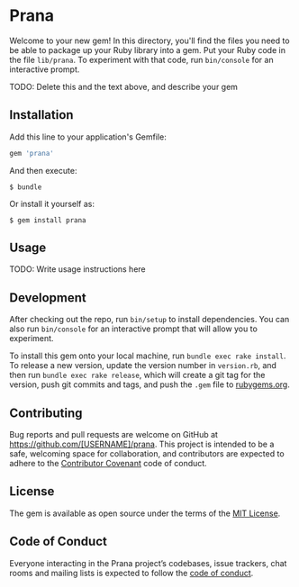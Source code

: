 # Prana

Welcome to your new gem! In this directory, you'll find the files you need to be able to package up your Ruby library into a gem. Put your Ruby code in the file `lib/prana`. To experiment with that code, run `bin/console` for an interactive prompt.

TODO: Delete this and the text above, and describe your gem

## Installation

Add this line to your application's Gemfile:

```ruby
gem 'prana'
```

And then execute:

    $ bundle

Or install it yourself as:

    $ gem install prana

## Usage

TODO: Write usage instructions here

## Development

After checking out the repo, run `bin/setup` to install dependencies. You can also run `bin/console` for an interactive prompt that will allow you to experiment.

To install this gem onto your local machine, run `bundle exec rake install`. To release a new version, update the version number in `version.rb`, and then run `bundle exec rake release`, which will create a git tag for the version, push git commits and tags, and push the `.gem` file to [rubygems.org](https://rubygems.org).

## Contributing

Bug reports and pull requests are welcome on GitHub at https://github.com/[USERNAME]/prana. This project is intended to be a safe, welcoming space for collaboration, and contributors are expected to adhere to the [Contributor Covenant](http://contributor-covenant.org) code of conduct.

## License

The gem is available as open source under the terms of the [MIT License](https://opensource.org/licenses/MIT).

## Code of Conduct

Everyone interacting in the Prana project’s codebases, issue trackers, chat rooms and mailing lists is expected to follow the [code of conduct](https://github.com/[USERNAME]/prana/blob/master/CODE_OF_CONDUCT.md).
